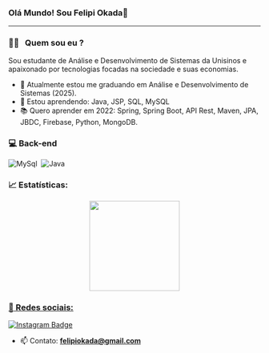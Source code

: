 ### Olá Mundo! Sou Felipi Okada👋
----

### 👨‍💻 &nbsp; Quem sou eu ?
Sou estudante de Análise e Desenvolvimento de Sistemas da Unisinos e apaixonado por tecnologias focadas na sociedade e suas economias.

- 🔭 Atualmente estou me graduando em Análise e Desenvolvimento de Sistemas (2025).
- 🌱 Estou aprendendo: Java, JSP, SQL, MySQL
- 📚 Quero aprender em 2022: Spring, Spring Boot, API Rest, Maven, JPA, JBDC, Firebase, Python, MongoDB.

### :computer: Back-end
![MySql](https://img.shields.io/badge/MySQL-00000F?style=for-the-badge&logo=mysql&logoColor=white)&nbsp;
![Java](https://img.shields.io/badge/Java-ED8B00?style=for-the-badge&logo=java&logoColor=white)&nbsp;

### :chart_with_upwards_trend: Estatísticas:
<div align="center">
  <a href="https://github.com/felipiokada">
  <img height="180em" src="https://github-readme-stats.vercel.app/api/top-langs/?username=felipiokada&layout=compact&langs_count=7&theme=dracula"/>
</div>

### :briefcase: Redes sociais:

<div align="left">

[![Instagram Badge](https://img.shields.io/badge/-felipiokada-E4405F?style=flat-square&labelColor=E4405F&logo=instagram&logoColor=white&link=https://www.instagram.com/felipiokada/)](https://www.instagram.com/felipiokada/)

</div>

- 📫 Contato: **felipiokada@gmail.com**


<!--
Here are some ideas to get you started:

- 🔭 I’m currently working on ...
- 🌱 I’m currently learning ...
- 👯 I’m looking to collaborate on ...
- 🤔 I’m looking for help with ...
- 💬 Ask me about ...
- 📫 How to reach me: ...
- 😄 Pronouns: ...
- ⚡ Fun fact: ...
-->
